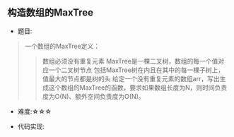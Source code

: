 ## 构造数组的MaxTree
* 题目:

>一个数组的MaxTree定义：
>>数组必须没有重复元素
MaxTree是一棵二叉树，数组的每一个值对应一个二叉树节点
包括MaxTree树在内且在其中的每一棵子树上，值最大的节点都是树的头
给定一个没有重复元素的数组arr，写出生成这个数组的MaxTree的函数，要求如果数组长度为N，则时间负责度为O(N)、额外空间负责度为O(N)。

* 难度:☆☆☆

* 代码实现:
```

```

